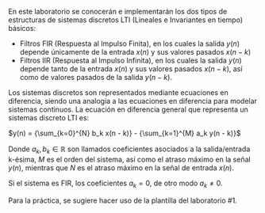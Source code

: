 En este laboratorio se conocerán e implementarán los dos tipos de estructuras de sistemas discretos LTI (Lineales e Invariantes en tiempo) básicos:
- Filtros FIR (Respuesta al Impulso Finita), en los cuales la salida $y(n)$ depende únicamente de la entrada $x(n)$ y sus valores pasados $x(n - k)$
- Filtros IIR (Respuesta al Impulso Infinita), en los cuales la salida $y(n)$ depende tanto de la entrada $x(n)$ y sus valores pasados $x(n - k)$, así como de valores pasados de la salida $y(n - k)$.

Los sistemas discretos son representados mediante ecuaciones en diferencia, siendo una analogia a las ecuaciones en diferencia para modelar sistemas continuos.
La ecuación en diferencia general que representa un sistemas discreto LTI es:

$y(n) = {\sum_{k=0}^{N} b_k x(n - k)} - {\sum_{k=1}^{M} a_k y(n - k)}$

Donde $a_k,b_k \in \mathbb{R}$ son llamados coeficientes asociados a la salida/entrada k-ésima, $M$ es el orden del sistema, así como el atraso máximo en la señal $y(n)$, mientras que $N$ es el atraso máximo en la señal de entrada $x(n)$.

Si el sistema es FIR, los coeficientes $a_k = 0$, de otro modo $a_k \neq 0$.

Para la práctica, se sugiere hacer uso de la plantilla del laboratorio #1.
